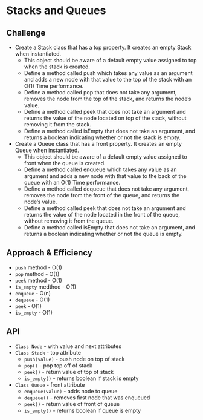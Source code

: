 # Stacks and Queues

## Challenge
* Create a Stack class that has a top property. It creates an empty Stack when instantiated.
    * This object should be aware of a default empty value assigned to top when the stack is created.
    * Define a method called push which takes any value as an argument and adds a new node with that value to the top of the stack with an O(1) Time performance.
    * Define a method called pop that does not take any argument, removes the node from the top of the stack, and returns the node’s value.
    * Define a method called peek that does not take an argument and returns the value of the node located on top of the stack, without removing it from the stack.
    * Define a method called isEmpty that does not take an argument, and returns a boolean indicating whether or not the stack is empty.
* Create a Queue class that has a front property. It creates an empty Queue when instantiated.
    * This object should be aware of a default empty value assigned to front when the queue is created.
    * Define a method called enqueue which takes any value as an argument and adds a new node with that value to the back of the queue with an O(1) Time performance.
    * Define a method called dequeue that does not take any argument, removes the node from the front of the queue, and returns the node’s value.
    * Define a method called peek that does not take an argument and returns the value of the node located in the front of the queue, without removing it from the queue.
    * Define a method called isEmpty that does not take an argument, and returns a boolean indicating whether or not the queue is empty.

## Approach & Efficiency
* `push` method - O(1)
* `pop` method - O(1)
* `peek` method - O(1)
* `is_empty` medthod - O(1)
* `enqueue` - O(n)
* `dequeue` - O(1)
* `peek` - O(1)
* `is_empty` - O(1)

## API
* `Class Node` - with value and next attributes
* `Class Stack` - top attribute
    * `push(value)` - push node on top of stack
    * `pop()` - pop top off of stack
    * `peek()` - return value of top of stack
    * `is_empty()` - returns boolean if stack is empty
* `Class Queue` - front attribute
    * `enqueue(value)` - adds node to queue
    * `dequeue()` - removes first node that was enqueued
    * `peek()` - return value of front of queue
    * `is_empty()` - returns boolean if queue is empty
    